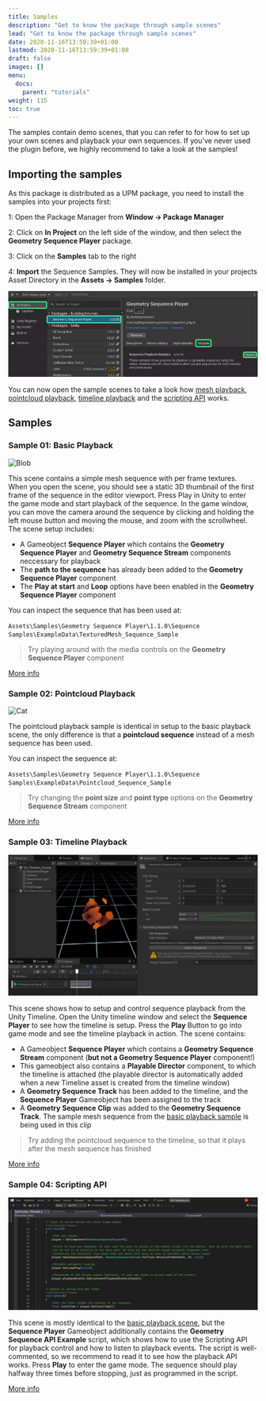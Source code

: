 ```yaml
---
title: Samples
description: "Get to know the package through sample scenes"
lead: "Get to know the package through sample scenes"
date: 2020-11-16T13:59:39+01:00
lastmod: 2020-11-16T13:59:39+01:00
draft: false
images: []
menu:
  docs:
    parent: "tutorials"
weight: 115
toc: true
---
```


The samples contain demo scenes, that you can refer to for how to set up your own scenes and playback your own sequences. If you've never used the plugin before, we highly recommend to take a look at the samples!

## Importing the samples

As this package is distributed as a UPM package, you need to install the samples into your projects first:

1: Open the Package Manager from **Window -> Package Manager**

2: Click on **In Project** on the left side of the window, and then select the **Geometry Sequence Player** package. 

3: Click on the **Samples** tab to the right

4: **Import** the Sequence Samples. They will now be installed in your projects Asset Directory in the **Assets -> Samples** folder. 

![Add package with git](package_manager_samples.png)

You can now open the sample scenes to take a look how [mesh playback](#sample-01-basic-playback), [pointcloud playback](#sample-02-pointcloud-playback), [timeline playback](#sample-03-timeline-playback) and the [scripting API](#sample-04-scripting-api) works. 

## Samples

### Sample 01: Basic Playback

![Blob](https://media3.giphy.com/media/v1.Y2lkPTc5MGI3NjExYmVvbXVpazdyanR0dmxyNDhjazNkM3owcnV3NHlwMWFseDRpemoyeiZlcD12MV9pbnRlcm5hbF9naWZfYnlfaWQmY3Q9Zw/XuN1lmgwobrU8eWgsb/giphy.gif)

This scene contains a simple mesh sequence with per frame textures. When you open the scene, you should see a static 3D thumbnail of the first frame of the sequence in the editor viewport. Press Play in Unity to enter the game mode and start playback of the sequence. In the game window, you can move the camera around the sequence by clicking and holding the left mouse button and moving the mouse, and zoom with the scrollwheel. The scene setup includes:

- A Gameobject **Sequence Player** which contains the **Geometry Sequence Player** and **Geometry Sequence Stream** components neccessary for playback
- The **path to the sequence** has already been added to the **Geometry Sequence Player** component
- The **Play at start** and **Loop** options have been enabled in the **Geometry Sequence Player** component

You can inspect the sequence that has been used at:

`Assets\Samples\Geometry Sequence Player\1.1.0\Sequence Samples\ExampleData\TexturedMesh_Sequence_Sample`

> Try playing around with the media controls on the **Geometry Sequence Player** component 

[More info](Unity_Geometry_Sequence_Player/docs/tutorials/playback/)

### Sample 02: Pointcloud Playback

![Cat](https://media0.giphy.com/media/v1.Y2lkPTc5MGI3NjExdXNtOGozb3d5ZmVwamRjam9zMnBsOXlucXVmemNoanBlN3VlZ2k0YiZlcD12MV9pbnRlcm5hbF9naWZfYnlfaWQmY3Q9Zw/rIT9ggXMG212tkuaIE/giphy.gif)

The pointcloud playback sample is identical in setup to the basic playback scene, the only difference is that a **pointcloud sequence** instead of a mesh sequence has been used. 

You can inspect the sequence at:

`Assets\Samples\Geometry Sequence Player\1.1.0\Sequence Samples\ExampleData\Pointcloud_Sequence_Sample`

> Try changing the **point size** and **point type** options on the **Geometry Sequence Stream** component 

[More info](Unity_Geometry_Sequence_Player/docs/tutorials/playback/)

### Sample 03: Timeline Playback

![Timeline Playback in Editor](timeline-playback.png)

This scene shows how to setup and control sequence playback from the Unity Timeline. Open the Unity timeline window and select the **Sequence Player** to see how the timeline is setup. Press the **Play** Button to go into game mode and see the timeline playback in action. The scene contains:

- A Gameobject **Sequence Player** which contains a **Geometry Sequence Stream** component (**but not a Geometry Sequence Player** component!)
- This gameobject also contains a **Playable Director** component, to which the timeline is attached (the playable director is automatically added when a new Timeline asset is created from the timeline window)
- A **Geometry Sequence Track** has been added to the timeline, and the **Sequence Player** Gameobject has been assigned to the track
- A **Geometry Sequence Clip** was added to the **Geometry Sequence Track**. The sample mesh sequence from the [basic playback sample](#sample-01-basic-playback) is being used in this clip

> Try adding the pointcloud sequence to the timeline, so that it plays after the mesh sequence has finished

[More info](Unity_Geometry_Sequence_Player/docs/tutorials/timeline/)


### Sample 04: Scripting API

![The API Example Script](API-Example.png)

This scene is mostly identical to the [basic playback scene](#sample-01-basic-playback), but the **Sequence Player** Gameobject additionally contains the **Geometry Sequence API Example** script, which shows how to use the Scripting API for playback control and how to listen to playback events. The script is well-commented, so we recommend to read it to see how the playback API works. Press **Play** to enter the game mode. The sequence should play halfway three times before stopping, just as programmed in the script.

[More info](Unity_Geometry_Sequence_Player/docs/tutorials/scripting-api/)
